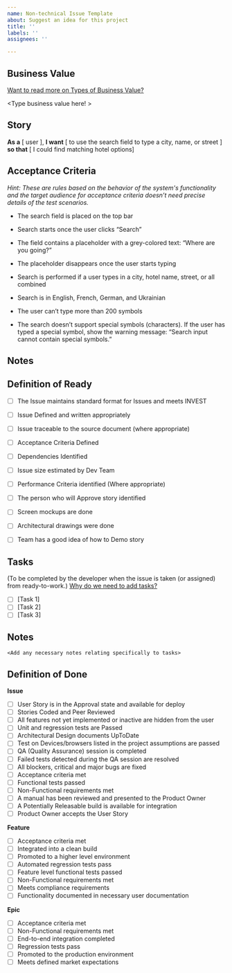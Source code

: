 ```yaml
---
name: Non-technical Issue Template
about: Suggest an idea for this project
title: ''
labels: ''
assignees: ''

---
```


## Business Value  

[Want to read more on Types of Business Value?](https://docs.google.com/spreadsheets/d/1Bvcam238-mvESbTmEgLjkR0Dhrb9TmP4aQ7b3st8pMc/edit#gid=0)

<Type business value here! >

## Story
**As a**  [ user ],
**I want** [ to use the search field to type a city, name, or street ]
**so that** [ I could find matching hotel options]

## Acceptance Criteria
*Hint: These are rules based on the behavior of the system's functionality and the target audience for acceptance criteria doesn’t need precise details of the test scenarios.*

* The search field is placed on the top bar

* Search starts once the user clicks “Search”

* The field contains a placeholder with a grey-colored text: “Where are you going?”

* The placeholder disappears once the user starts typing

* Search is performed if a user types in a city, hotel name, street, or all combined

* Search is in English, French, German, and Ukrainian

* The user can’t type more than 200 symbols

* The search doesn’t support special symbols (characters). If the user has typed a special symbol, show the warning message: “Search input cannot contain  special symbols.”

## Notes
<Document any additional details about the feature>

## Definition of Ready

- [ ] The Issue maintains standard format for Issues and meets INVEST
- [ ] Issue Defined and written appropriately
- [ ] Issue traceable to the source document (where appropriate)
- [ ] Acceptance Criteria Defined
- [ ] Dependencies Identified
- [ ] Issue size estimated by Dev Team
- [ ] Performance Criteria identified (Where appropriate)
- [ ] The person who will Approve story identified
- [ ] Screen mockups are done
- [ ] Architectural drawings were done
- [ ] Team has a good idea of how to Demo story


## Tasks
(To be completed by the developer when the issue is taken (or assigned) from ready-to-work.)
[Why do we need to add tasks?](https://healthlabs.slab.com/posts/tasking-stories-z7lh2l1w)
- [ ] [Task 1]
- [ ] [Task 2]
- [ ] [Task 3]

## Notes
```
<Add any necessary notes relating specifically to tasks>
```

## Definition of Done

**Issue**
- [ ] User Story is in the Approval state and available for deploy
- [ ] Stories Coded and Peer Reviewed	
- [ ] All features not yet implemented or inactive are hidden from the user
- [ ] Unit and regression tests are Passed
- [ ] Architectural Design documents UpToDate 	
- [ ] Test on Devices/browsers listed in the project assumptions are passed
- [ ] QA (Quality Assurance) session is completed
- [ ] Failed tests detected during the QA session are resolved
- [ ] All blockers, critical and major bugs are fixed
- [ ] Acceptance criteria met
- [ ] Functional tests passed
- [ ] Non-Functional requirements met
- [ ] A manual has been reviewed and presented to the Product Owner
- [ ] A Potentially Releasable build is available for integration
- [ ] Product Owner accepts the User Story

**Feature**
- [ ] Acceptance criteria met
- [ ] Integrated into a clean build
- [ ] Promoted to a higher level environment
- [ ] Automated regression tests pass
- [ ] Feature level functional tests passed
- [ ] Non-Functional requirements met
- [ ] Meets compliance requirements
- [ ] Functionality documented in necessary user documentation

**Epic**
- [ ] Acceptance criteria met
- [ ] Non-Functional requirements met
- [ ] End-to-end integration completed
- [ ] Regression tests pass
- [ ] Promoted to the production environment
- [ ] Meets defined market expectations
